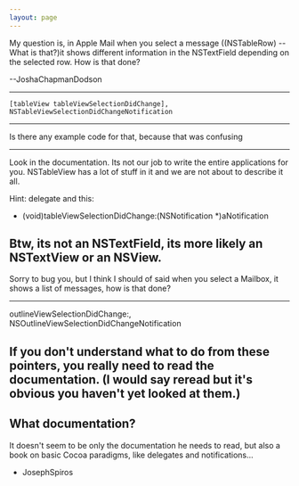 ```yaml
---
layout: page
---
```


My question is, in Apple Mail when you select a message ((NSTableRow) -- What is that?)it shows different information in the NSTextField depending on the selected row. How is that done?

--JoshaChapmanDodson

----

    [tableView tableViewSelectionDidChange], NSTableViewSelectionDidChangeNotification
----
Is there any example code for that, because that was confusing 

----

Look in the documentation. Its not our job to write the entire applications for you. NSTableView has a lot of stuff in it and we are not about to describe it all.

Hint: delegate and this:

    

- (void)tableViewSelectionDidChange:(NSNotification *)aNotification



Btw, its not an NSTextField, its more likely an NSTextView or an NSView.
----
Sorry to bug you, but I think I should of said when you select a Mailbox, it shows a list of messages, how is that done?

----

outlineViewSelectionDidChange:, NSOutlineViewSelectionDidChangeNotification

If you don't understand what to do from these pointers, you really need to read the documentation. (I would say reread but it's obvious you haven't yet looked at them.)
----
What documentation?
----

It doesn't seem to be only the documentation he needs to read, but also a book on basic Cocoa paradigms, like delegates and notifications...

- JosephSpiros
